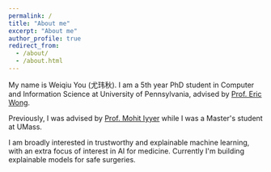 ```yaml
---
permalink: /
title: "About me"
excerpt: "About me"
author_profile: true
redirect_from:
  - /about/
  - /about.html
---
```


My name is Weiqiu You (尤玮秋). I am a 5th year PhD student in Computer and Information Science at University of Pennsylvania, advised by [Prof. Eric Wong](https://www.cis.upenn.edu/~exwong/).

Previously, I was advised by [Prof. Mohit Iyyer](https://people.cs.umass.edu/~miyyer/) while I was a Master's student at UMass.
 <!-- [Prof Jon May](https://www.isi.edu/~jonmay/) while I was an intern at USC/ISI, and [Dr. Youngja Park](https://research.ibm.com/people/youngja-park) while I was an intern at IBM Research. -->

I am broadly interested in trustworthy and explainable machine learning, with an extra focus of interest in AI for medicine. Currently I'm building explainable models for safe surgeries.
